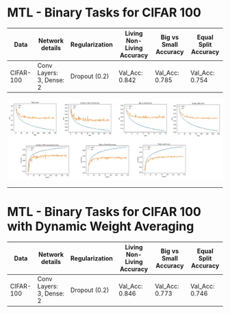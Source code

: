 # MTL - Binary Tasks for CIFAR 100



Data     | Network details | Regularization | Living Non-Living Accuracy | Big vs Small Accuracy | Equal Split Accuracy
-------- | ----------------- | -------------- | ------------------------ | --------------------- | --------------------  
CIFAR-100 | Conv Layers: 3, Dense: 2 | Dropout (0.2) | Val_Acc: 0.842    |    Val_Acc: 0.785     |   Val_Acc: 0.754


![alt text](https://github.com/hananshafi/Multi-Task-Learning/blob/main/MTL_Binary_Tasks/Binary_MTL/assests/mtl_binary_tasks_cofar100.jpg)


---

# MTL - Binary Tasks for CIFAR 100 with Dynamic Weight Averaging

Data     | Network details | Regularization | Living Non-Living Accuracy | Big vs Small Accuracy | Equal Split Accuracy
-------- | ----------------- | -------------- | ------------------------ | --------------------- | --------------------  
CIFAR-100 | Conv Layers: 3, Dense: 2 | Dropout (0.2) | Val_Acc: 0.846    |    Val_Acc: 0.773     |   Val_Acc: 0.746

